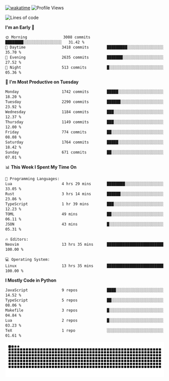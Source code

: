 [![wakatime](https://wakatime.com/badge/user/b920b284-3cde-4cd4-b72e-f7f22d050b16.svg)](https://wakatime.com/@b920b284-3cde-4cd4-b72e-f7f22d050b16)
![Profile Views](http://img.shields.io/badge/Profile%20Views-4586-blue)
<!--START_SECTION:waka-->
![Lines of code](https://img.shields.io/badge/From%20Hello%20World%20I%27ve%20Written-6.9%20million%20lines%20of%20code-blue)

**I'm an Early 🐤** 

```text
🌞 Morning                3008 commits        ████████░░░░░░░░░░░░░░░░░   31.42 % 
🌆 Daytime                3418 commits        █████████░░░░░░░░░░░░░░░░   35.70 % 
🌃 Evening                2635 commits        ███████░░░░░░░░░░░░░░░░░░   27.52 % 
🌙 Night                  513 commits         █░░░░░░░░░░░░░░░░░░░░░░░░   05.36 % 
```
📅 **I'm Most Productive on Tuesday** 

```text
Monday                   1742 commits        █████░░░░░░░░░░░░░░░░░░░░   18.20 % 
Tuesday                  2290 commits        ██████░░░░░░░░░░░░░░░░░░░   23.92 % 
Wednesday                1184 commits        ███░░░░░░░░░░░░░░░░░░░░░░   12.37 % 
Thursday                 1149 commits        ███░░░░░░░░░░░░░░░░░░░░░░   12.00 % 
Friday                   774 commits         ██░░░░░░░░░░░░░░░░░░░░░░░   08.08 % 
Saturday                 1764 commits        █████░░░░░░░░░░░░░░░░░░░░   18.42 % 
Sunday                   671 commits         ██░░░░░░░░░░░░░░░░░░░░░░░   07.01 % 
```


📊 **This Week I Spent My Time On** 

```text
💬 Programming Languages: 
Lua                      4 hrs 29 mins       ████████░░░░░░░░░░░░░░░░░   33.05 % 
Rust                     3 hrs 14 mins       ██████░░░░░░░░░░░░░░░░░░░   23.86 % 
TypeScript               1 hr 39 mins        ███░░░░░░░░░░░░░░░░░░░░░░   12.23 % 
TOML                     49 mins             ██░░░░░░░░░░░░░░░░░░░░░░░   06.11 % 
JSON                     43 mins             █░░░░░░░░░░░░░░░░░░░░░░░░   05.31 % 

🔥 Editors: 
Neovim                   13 hrs 35 mins      █████████████████████████   100.00 % 

💻 Operating System: 
Linux                    13 hrs 35 mins      █████████████████████████   100.00 % 
```

**I Mostly Code in Python** 

```text
JavaScript               9 repos             ████░░░░░░░░░░░░░░░░░░░░░   14.52 % 
TypeScript               5 repos             ██░░░░░░░░░░░░░░░░░░░░░░░   08.06 % 
Makefile                 3 repos             █░░░░░░░░░░░░░░░░░░░░░░░░   04.84 % 
Lua                      2 repos             █░░░░░░░░░░░░░░░░░░░░░░░░   03.23 % 
TeX                      1 repo              ░░░░░░░░░░░░░░░░░░░░░░░░░   01.61 % 
```




<!--END_SECTION:waka-->
![Snake animation](https://raw.githubusercontent.com/timmypidashev/timmypidashev/main/commits.svg)
